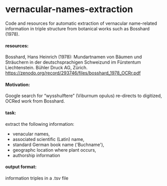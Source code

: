 # vernacular-names-extraction
Code and resources for automatic extraction of vernacular name-related information in triple structure from botanical works such as Bosshard (1978).

#### resources:

Bosshard, Hans Heinrich (1978): Mundartnamen von Bäumen und Sträuchern in der deutschsprachigen Schweizund im Fürstentum Liechtenstein. Bühler Druck AG, Zürich.   
https://zenodo.org/record/293746/files/bosshard_1978_OCRr.pdf


#### Motivation:   
Google search for “wysshulftere” (Viburnum opulus) re-directs to digitized, OCRed work from Bosshard.


#### task:
extract the following information:   
- venacular names,    
- associated scientific (Latin) name,   
- standard German book name ('Buchname'),   
- geographc location where plant occurs,   
- authorship information    

#### output format:
information triples in a .tsv file

